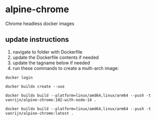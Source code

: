 # alpine-chrome
Chrome headless docker images

## update instructions

1. navigate to folder with Dockerfile
1. update the Dockerfile contents if needed
1. update the tagname below if needed
1. run these commands to create a multi-arch image:

```
docker login

docker buildx create --use

docker buildx build --platform=linux/amd64,linux/arm64 --push -t vanrijn/alpine-chrome:102-with-node-14 .

docker buildx build --platform=linux/amd64,linux/arm64 --push -t vanrijn/alpine-chrome:latest .
```